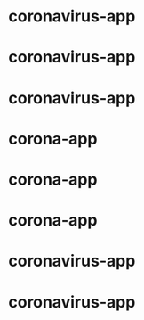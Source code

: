 # coronavirus-app
# coronavirus-app
# coronavirus-app
# corona-app
# corona-app
# corona-app
# coronavirus-app
# coronavirus-app
